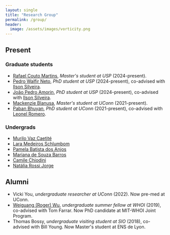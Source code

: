 ```yaml
---
layout: single
title: "Research Group"
permalink: /group/
header:
  image: /assets/images/vorticity.png
---
```



## Present

### Graduate students
- [Rafael Couto Martins](), *Master's student at USP* (2024-present).
- [Pedro Walfir Neto](), *PhD student at USP* (2024-present), co-advised with [Ilson Silveira]().
- [João Pedro Amorin](), *PhD student at USP* (2024-present), co-advised with [Ilson Silveira]().
- [Mackenzie Blanusa](https://twitter.com/MackinMocean), *Master's student at UConn* (2021-present).
- [Paban Bhuyan](https://in.linkedin.com/in/paban-bhuyan-71610768), *PhD student at UConn* (2021-present), co-advised with [Leonel Romero](https://leonelromero.com).

### Undergrads

- [Murilo Vaz Caetité]()
- [Lara Medeiros Schlumbom]()
- [Pamela Batista dos Anjos]()
- [Mariana de Souza Barros]()
- [Camile Chiodini]()
- [Natália Rossi Jorge]()

## Alumni

- Vicki You, *undergraduate researcher at UConn* (2022). Now pre-med at UConn.
- [Weiguang (Roger) Wu](https://scholar.google.com/citations?user=ueZLmgwAAAAJ&hl=en), *undergraduate summer fellow at WHOI* (2019), co-advised with Tom Farrar. Now PhD candidate at MIT-WHOI Joint Program.
- Thomas Bossy, *undergraduate visiting student at SIO* (2018), co-advised with Bill Young. Now Master's student  at ENS de Lyon.
